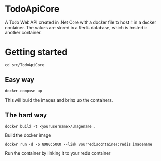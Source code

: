 # TodoApiCore

A Todo Web API created in .Net Core with a docker file to host it in a docker container. 
The values are stored in a Redis database, which is hosted in another container.


# Getting started

    cd src/TodoApiCore

## Easy way

    docker-compose up
This will build the images and bring up the containers.

## The hard way
    
    docker build -t <yourusername>/imagename .
Build the docker image

    docker run -d -p 8080:5000 --link yourrediscontainer:redis imagename
Run the container by linking it to your redis container
